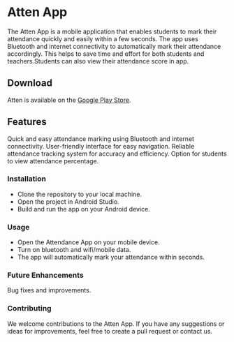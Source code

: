 # Atten App
The Atten App is a mobile application that enables students to mark their attendance quickly and easily within a few seconds. The app uses Bluetooth and internet connectivity to automatically mark their attendance accordingly. This helps to save time and effort for both students and teachers.Students can also view their attendance score in app.

## Download
Atten is available on the [Google Play Store](https://play.google.com/store/apps/details?id=com.meet.atten).

## Features
Quick and easy attendance marking using Bluetooth and internet connectivity.
User-friendly interface for easy navigation.
Reliable attendance tracking system for accuracy and efficiency.
Option for students to view attendance percentage.

### Installation
* Clone the repository to your local machine.
* Open the project in Android Studio.
* Build and run the app on your Android device.

### Usage
* Open the Attendance App on your mobile device.
* Turn on bluetooth and wifi/mobile data.
* The app will automatically mark your attendance within seconds.
     
<!-- ### Screenshots
<img src="screenshots/1.png" width="250" height="500" alt="Screenshot 1"> <img src="screenshots/2.png" width="250" height="500" alt="Screenshot 2">
<img src="screenshots/3.png" width="250" height="500" alt="Screenshot 3"> <img src="screenshots/4.png" width="250" height="500" alt="Screenshot 4"> -->

### Future Enhancements
Bug fixes and improvements.

### Contributing
We welcome contributions to the Atten App. If you have any suggestions or ideas for improvements, feel free to create a pull request or contact us.
